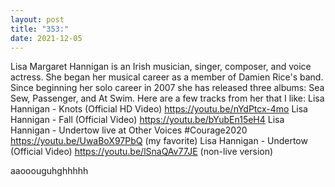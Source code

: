 ```yaml
---
layout: post
title: "353:"
date: 2021-12-05
---
```


Lisa Margaret Hannigan is an Irish musician, singer, composer, and voice actress. She began her musical career as a member of Damien Rice's band. Since beginning her solo career in 2007 she has released three albums: Sea Sew, Passenger, and At Swim. Here are a few tracks from her that I like:
 Lisa Hannigan - Knots (Official HD Video)
https://youtu.be/nYdPtcx-4mo
 Lisa Hannigan - Fall (Official Video)
https://youtu.be/bYubEn15eH4
 Lisa Hannigan - Undertow live at Other Voices #Courage2020
https://youtu.be/UwaBoX97PbQ (my favorite)
 Lisa Hannigan - Undertow (Official Video)
https://youtu.be/lSnaQAv77JE (non-live version)


aaooouguhghhhhh
